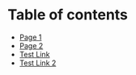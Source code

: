 # Table of contents

* [Page 1](README.md)
* [Page 2](page-2.md)
* [Test Link](page-2.md#heading-1)
* [Test Link 2](https://app.gitbook-staging.com/s/im5PiZkP0JmfF3k2LNeq/page-2#heading-1)
